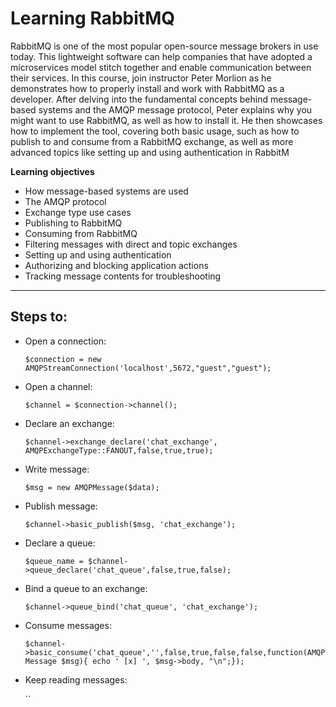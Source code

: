 # Learning RabbitMQ
RabbitMQ is one of the most popular open-source message brokers in use today. This lightweight software can help companies that have adopted a microservices model stitch together and enable communication between their services. In this course, join instructor Peter Morlion as he demonstrates how to properly install and work with RabbitMQ as a developer. After delving into the fundamental concepts behind message-based systems and the AMQP message protocol, Peter explains why you might want to use RabbitMQ, as well as how to install it. He then showcases how to implement the tool, covering both basic usage, such as how to publish to and consume from a RabbitMQ exchange, as well as more advanced topics like setting up and using authentication in RabbitM

**Learning objectives**
  * How message-based systems are used
  * The AMQP protocol
  * Exchange type use cases
  * Publishing to RabbitMQ
  * Consuming from RabbitMQ
  * Filtering messages with direct and topic exchanges
  * Setting up and using authentication
  * Authorizing and blocking application actions
  * Tracking message contents for troubleshooting
---

## Steps to:
- Open a connection:

    `$connection = new AMQPStreamConnection('localhost',5672,"guest","guest");`
- Open a channel:
  
  `$channel = $connection->channel();`
- Declare an exchange:
  
  `$channel->exchange_declare('chat_exchange', AMQPExchangeType::FANOUT,false,true,true);`
- Write message:
  
  `$msg = new AMQPMessage($data);`
- Publish message:
  
  `$channel->basic_publish($msg, 'chat_exchange');`
- Declare a queue:

  `$queue_name = $channel->queue_declare('chat_queue',false,true,false);`

- Bind a queue to an exchange:

  `$channel->queue_bind('chat_queue', 'chat_exchange');`

- Consume messages:

  `$channel->basic_consume('chat_queue','',false,true,false,false,function(AMQPMessage $msg){ echo ' [x] ', $msg->body, "\n";});`

- Keep reading messages:

  ``
